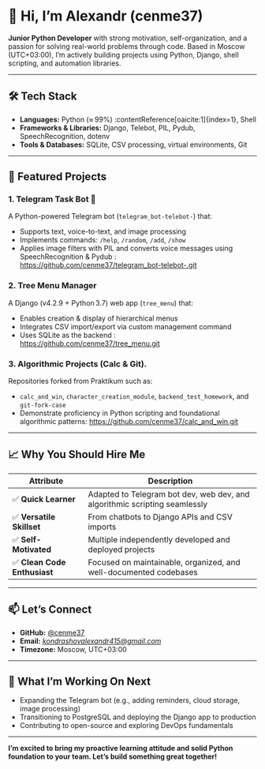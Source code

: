 # 👋 Hi, I’m Alexandr (cenme37)

**Junior Python Developer** with strong motivation, self-organization, and a passion for solving real-world problems through code. Based in Moscow (UTC+03:00), I’m actively building projects using Python, Django, shell scripting, and automation libraries.

---

## 🛠️ Tech Stack

- **Languages:** Python (≈ 99%) :contentReference[oaicite:1]{index=1}, Shell  
- **Frameworks & Libraries:** Django, Telebot, PIL, Pydub, SpeechRecognition, dotenv  
- **Tools & Databases:** SQLite, CSV processing, virtual environments, Git

---

## 🚀 Featured Projects

### 1. **Telegram Task Bot** 📝  
A Python-powered Telegram bot (`telegram_bot-telebot-`) that:
- Supports text, voice-to-text, and image processing  
- Implements commands: `/help`, `/random`, `/add`, `/show`  
- Applies image filters with PIL and converts voice messages using SpeechRecognition & Pydub : https://github.com/cenme37/telegram_bot-telebot-.git

### 2. **Tree Menu Manager**  
A Django (v4.2.9 + Python 3.7) web app (`tree_menu`) that:
- Enables creation & display of hierarchical menus  
- Integrates CSV import/export via custom management command  
- Uses SQLite as the backend : https://github.com/cenme37/tree_menu.git

### 3. **Algorithmic Projects (Calc & Git).**  
Repositories forked from Praktikum such as:
- `calc_and_win`, `character_creation_module`, `backend_test_homework`, and `git-fork-case`  
- Demonstrate proficiency in Python scripting and foundational algorithmic patterns: https://github.com/cenme37/calc_and_win.git

---

## 📈 Why You Should Hire Me

| Attribute              | Description |
|------------------------|-------------|
| ✅ **Quick Learner**      | Adapted to Telegram bot dev, web dev, and algorithmic scripting seamlessly |
| ✅ **Versatile Skillset** | From chatbots to Django APIs and CSV imports |
| ✅ **Self-Motivated**     | Multiple independently developed and deployed projects |
| ✅ **Clean Code Enthusiast** | Focused on maintainable, organized, and well-documented codebases |

---

## 📫 Let’s Connect

- **GitHub:** [@cenme37](https://github.com/cenme37)  
- **Email:** *kondrashovalexandr415@gmail.com*  
- **Timezone:** Moscow, UTC+03:00

---

## 🔭 What I’m Working On Next

- Expanding the Telegram bot (e.g., adding reminders, cloud storage, image processing)
- Transitioning to PostgreSQL and deploying the Django app to production
- Contributing to open-source and exploring DevOps fundamentals

---

**I’m excited to bring my proactive learning attitude and solid Python foundation to your team. Let’s build something great together!**
